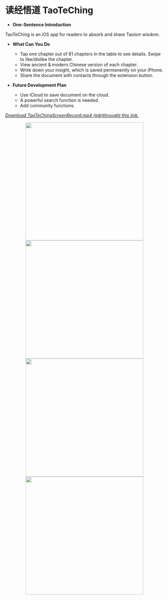 # 读经悟道 TaoTeChing
* **One-Sentence Introduction**

TaoTeChing is an iOS app for readers to absorb and share Taoism wisdom.

* **What Can You Do**
    * Tap one chapter out of 81 chapters in the table to see details. Swipe to like/dislike the chapter.
    * View ancient & modern Chinese version of each chapter.
    * Write down your insight, which is saved permanently on your iPhone.
    * Share the document with contacts through the extension button.

* **Future Development Plan**
    * Use iCloud to save document on the cloud.
    * A powerful search function is needed.
    * Add community functions.

*[Download TaoTeChingScreenRecord.mp4 (mb)throught this link.](https://github.com/KevinJinyi/TaoTeChing/raw/master/TaoTeChingScreenRecord.mp4)*

<div align=center><img width="375" src="https://raw.githubusercontent.com/KevinJinyi/TaoTeChing/master/IMG_0319.PNG"/></div>

<div align=center><img width="375" src="https://raw.githubusercontent.com/KevinJinyi/TaoTeChing/master/IMG_0304.PNG"/></div>

<div align=center><img width="375" src="https://raw.githubusercontent.com/KevinJinyi/TaoTeChing/master/IMG_0305.PNG"/></div>

<div align=center><img width="375" src="https://raw.githubusercontent.com/KevinJinyi/TaoTeChing/master/IMG_0306.PNG"/></div>
